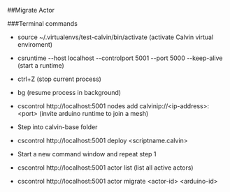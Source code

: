##Migrate Actor

###Terminal commands

-   source \~/.virtualenvs/test-calvin/bin/activate (activate Calvin
    virtual enviroment)

-   csruntime --host localhost --controlport 5001 --port 5000
    --keep-alive (start a runtime)

-   ctrl+Z (stop current process)

-   bg (resume process in background)

-   cscontrol http://localhost:5001 nodes add
    calvinip://&lt;ip-address&gt;:&lt;port&gt; (invite arduino runtime
    to join a mesh)
    
-   Step into calvin-base folder
    
-   cscontrol http://localhost:5001 deploy &lt;scriptname.calvin&gt;

-   Start a new command window and repeat step 1

-   cscontrol http://localhost:5001 actor list (list all active actors)

-   cscontrol http://localhost:5001 actor migrate
    &lt;actor-id&gt; &lt;arduino-id&gt;

